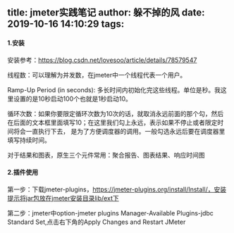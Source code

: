 title: jmeter实践笔记
author: 躲不掉的风
date: 2019-10-16 14:10:29
tags:
---
#### 1.安装
安装参考：https://blog.csdn.net/lovesoo/article/details/78579547

线程数：可以理解为并发数，在jmeter中一个线程代表一个用户。

Ramp-Up Period (in seconds): 多长时间内初始化完这些线程。单位是秒。我这里设置的是10秒启动100个也就是1秒启动10。

循环次数：如果你要限定循环次数为10次的话，就取消永远前面的那个勾，然后在后面的文本框里面填写10；在这里我们勾上永远，表示如果不停止或者限定时间将会一直执行下去， 是为了方便调度器的调用。一般勾选永远后要在调度器里填写持续时间。

对于结果和图表，原生三个元件常用：聚合报告、图表结果、响应时间图

#### 2.插件使用
第一步：下载jmeter-plugins，https://jmeter-plugins.org/install/Install/，安装提示将jar包放在jmeter安装目录lib/ext下  

第二步：jmeter中option-jmeter plugins Manager-Available Plugins-jdbc Standard Set,点击右下角的Apply Changes and Restart JMeter

